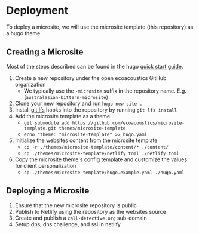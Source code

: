 # Deployment

To deploy a microsite, we will use the microsite template (this repository) as
a hugo theme.

## Creating a Microsite

Most of the steps described can be found in the hugo
[quick start guide](https://gohugo.io/getting-started/quick-start/).

1. Create a new repository under the open ecoacoustics GitHub organization
    - We typically use the `-microsite` suffix in the repository name.
      E.g. (`australasian-bittern-microsite`)
2. Clone your new repository and run `hugo new site .`
3. Install [git lfs](https://git-lfs.com/) hooks into the repository by running `git lfs install`
4. Add the microsite template as a theme
    - `git submodule add https://github.com/ecoacoustics/microsite-template.git themes/microsite-template`
    - `echo "theme: "microsite-template" >> hugo.yaml`
5. Initialize the websites content from the microsite template
    - `cp -r ./themes/microsite-template/content/* ./content/`
    - `cp ./themes/microsite-template/netlify.toml ./netlify.toml`
6. Copy the microsite theme's config template and customize the values for client personalization
    - `cp ./themes/microsite-template/hugo.example.yaml ./hugo.yaml`

## Deploying a Microsite

1. Ensure that the new microsite repository is public
2. Publish to Netlify using the repository as the websites source
3. Create and publish a `call-detective.org` sub-domain
4. Setup dns, dns challenge, and ssl in netlify
